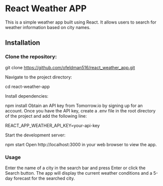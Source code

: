 # React Weather APP

This is a simple weather app built using React. It allows users to search for weather information based on city names.

## Installation

### Clone the repository:

git clone https://github.com/ofeldman516/react_weather_app.git

Navigate to the project directory:

cd react-weather-app

Install dependencies:

npm install
Obtain an API key from Tomorrow.io by signing up for an account. Once you have the API key, create a .env file in the root directory of the project and add the following line:

REACT_APP_WEATHER_API_KEY=your-api-key

Start the development server:

npm start
Open http://localhost:3000 in your web browser to view the app.

### Usage
Enter the name of a city in the search bar and press Enter or click the Search button.
The app will display the current weather conditions and a 5-day forecast for the searched city.
